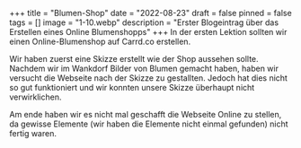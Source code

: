 +++
title = "Blumen-Shop"
date = "2022-08-23"
draft = false
pinned = false
tags = []
image = "1-10.webp"
description = "Erster Blogeintrag über das Erstellen eines Online Blumenshopps"
+++
In der ersten Lektion sollten wir einen Online-Blumenshop auf Carrd.co erstellen. 

Wir haben zuerst eine Skizze erstellt wie der Shop aussehen sollte. Nachdem wir im Wankdorf Bilder von Blumen gemacht haben, haben wir  versucht die Webseite nach der Skizze zu gestallten. Jedoch hat dies nicht so gut funktioniert und wir konnten unsere Skizze überhaupt nicht verwirklichen. 

Am ende haben wir es nicht mal geschafft die Webseite Online zu stellen, da gewisse Elemente (wir haben die Elemente nicht einmal gefunden) nicht fertig waren.
